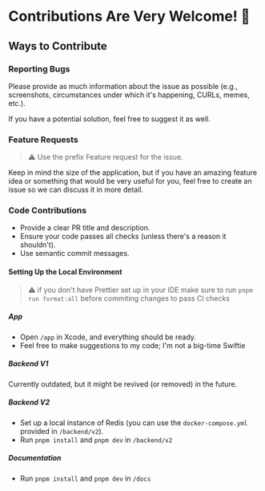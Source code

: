 # Contributions Are Very Welcome! 🤗

## Ways to Contribute

### Reporting Bugs

Please provide as much information about the issue as possible (e.g., screenshots, circumstances under which it's happening, CURLs, memes, etc.).

If you have a potential solution, feel free to suggest it as well.

### Feature Requests

> ⚠️ Use the prefix Feature request for the issue.

Keep in mind the size of the application, but if you have an amazing feature idea or something that would be very useful for you, feel free to create an issue so we can discuss it in more detail.

### Code Contributions

-   Provide a clear PR title and description.
-   Ensure your code passes all checks (unless there's a reason it shouldn't).
-   Use semantic commit messages.

#### Setting Up the Local Environment

> ⚠️ if you don't have Prettier set up in your IDE make sure to run `pnpm run format:all` before commiting changes to pass CI checks

##### App

-   Open `/app` in Xcode, and everything should be ready.
-   Feel free to make suggestions to my code; I'm not a big-time Swiftie

##### Backend V1

Currently outdated, but it might be revived (or removed) in the future.

##### Backend V2

-   Set up a local instance of Redis (you can use the `docker-compose.yml` provided in `/backend/v2`).
-   Run `pnpm install` and `pnpm dev` in `/backend/v2`

##### Documentation

-   Run `pnpm install` and `pnpm dev` in `/docs`
